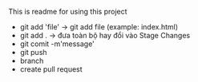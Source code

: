 This is readme for using this project

- git add 'file' -> git add file (example: index.html)
- git add . -> đưa toàn bộ hay đổi vào Stage Changes
- git comit -m'message'
- git push
- branch
- create pull request
